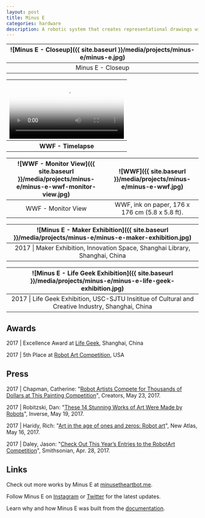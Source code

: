 ```yaml
---
layout: post
title: Minus E
categories: hardware
description: A robotic system that creates representational drawings with scribbles.
---
```


![Minus E - Closeup]({{ site.baseurl }}/media/projects/minus-e/minus-e.jpg) |
:----------: |
Minus E - Closeup |

<table style="width: 100%;">
  <thead><tr><th>
    <video controls width="100%" preload="auto" poster="{{ site.baseurl }}/media/projects/minus-e/minus-e-wwf-timelapse.jpg">
      <source src="{{ site.baseurl }}/media/projects/minus-e/minus-e-wwf-timelapse.mp4" type='video/mp4'>
    </video>
  </th></tr></thead>
  <tbody><tr style="text-align: center;"><th>
    WWF - Timelapse
  </th></tr></tbody>
</table>

![WWF - Monitor View]({{ site.baseurl }}/media/projects/minus-e/minus-e-wwf-monitor-view.jpg) | ![WWF]({{ site.baseurl }}/media/projects/minus-e/minus-e-wwf.jpg)
:----------: | :----------:
WWF - Monitor View | WWF, ink on paper, 176 x 176 cm (5.8 x 5.8 ft).

![Minus E - Maker Exhibition]({{ site.baseurl }}/media/projects/minus-e/minus-e-maker-exhibition.jpg) |
:----------: |
2017 \| Maker Exhibition, Innovation Space, Shanghai Library, Shanghai, China |

![Minus E - Life Geek Exhibition]({{ site.baseurl }}/media/projects/minus-e/minus-e-life-geek-exhibition.jpg) |
:----------: |
2017 \| Life Geek Exhibition, USC-SJTU Insititue of Cultural and Creative Industry, Shanghai, China |

## Awards

2017 \| Excellence Award at [Life Geek](http://www.manamana.net/lifegeek/21), Shanghai, China

2017 \| 5th Place at [Robot Art Competition](https://robotart.org/2017-winners/), USA

## Press

2017 \| Chapman, Catherine: "[Robot Artists Compete for Thousands of Dollars at This Painting Competition](https://creators.vice.com/en_au/article/xwqk3n/robot-artists-compete-for-thousands-of-dollars-at-this-painting-competition)", Creators, May 23, 2017.

2017 \| Robitzski, Dan: "[These 14 Stunning Works of Art Were Made by Robots](https://www.inverse.com/article/31847-2017-robot-art-competition-winners)", Inverse, May 19, 2017.

2017 \| Haridy, Rich: "[Art in the age of ones and zeros: Robot art](https://newatlas.com/art-ones-and-zeros-robotart-painting/49538/)", New Atlas, May 16, 2017.

2017 \| Daley, Jason: "[Check Out This Year’s Entries to the RobotArt Competition](https://www.smithsonianmag.com/smart-news/check-out-entries-years-robotart-competition-180963071/#PibviKXRXsyu1Sq7.99)", Smithsonian, Apr. 28, 2017.

## Links

Check out more works by Minus E at [minusetheartbot.me](http://minusetheartbot.me).

Follow Minus E on [Instagram](https://instagram.com/minusetheartbot) or [Twitter](https://twitter.com/minusetheartbot) for the latest updates.

Learn why and how Minus E was built from the [documentation](https://jackbdu.wordpress.com/category/ima-capstone/).
